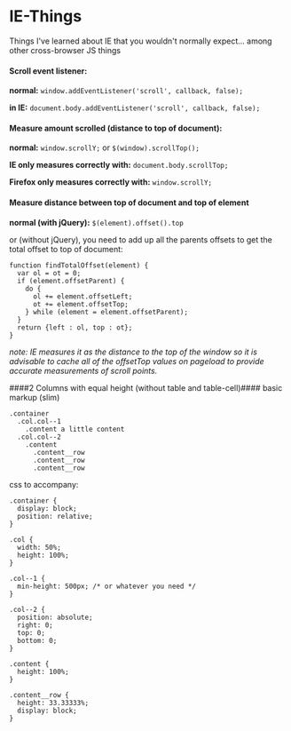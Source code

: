 # IE-Things
Things I've learned about IE that you wouldn't normally expect... among other cross-browser JS things

#### Scroll event listener:
**normal:**
  `window.addEventListener('scroll', callback, false);`

**in IE:**
  `document.body.addEventListener('scroll', callback, false);`
  

#### Measure amount scrolled (distance to top of document):
**normal:**
  `window.scrollY;`
  or
  `$(window).scrollTop();`
  
**IE only measures correctly with:**
  `document.body.scrollTop;`
  
**Firefox only measures correctly with:**
  `window.scrollY;`


#### Measure distance between top of document and top of element
**normal (with jQuery):**
`$(element).offset().top`

or (without jQuery), you need to add up all the parents offsets to get the total offset to top of document:
```
function findTotalOffset(element) {
  var ol = ot = 0;
  if (element.offsetParent) {
    do {
      ol += element.offsetLeft;
      ot += element.offsetTop;
    } while (element = element.offsetParent);
  }
  return {left : ol, top : ot};
}
```
_note: IE measures it as the distance to the top of the window so it is advisable to cache all of the offsetTop values on pageload to provide accurate measurements of scroll points._

####2 Columns with equal height (without table and table-cell)####
basic markup (slim)
```
.container
  .col.col--1
    .content a little content
  .col.col--2
    .content
      .content__row
      .content__row
      .content__row
```

css to accompany:
```
.container {
  display: block;
  position: relative;
}

.col {
  width: 50%;
  height: 100%;
}

.col--1 {
  min-height: 500px; /* or whatever you need */
}

.col--2 {
  position: absolute;
  right: 0;
  top: 0;
  bottom: 0;
}

.content {
  height: 100%;
}

.content__row {
  height: 33.33333%;
  display: block;
}
```
